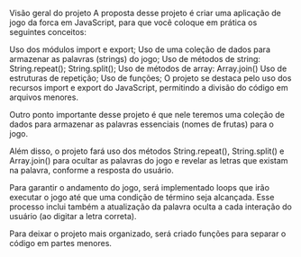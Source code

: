 Visão geral do projeto
A proposta desse projeto é criar uma aplicação de jogo da forca em JavaScript, para que você coloque em prática os seguintes conceitos:

Uso dos módulos import e export;
Uso de uma coleção de dados para armazenar as palavras (strings) do jogo;
Uso de métodos de string:
String.repeat();
String.split();
Uso de métodos de array:
Array.join()
Uso de estruturas de repetição;
Uso de funções;
O projeto se destaca pelo uso dos recursos import e export do JavaScript, permitindo a divisão do código em arquivos menores.

Outro ponto importante desse projeto é que nele teremos uma coleção de dados para armazenar as palavras essenciais (nomes de frutas) para o jogo.

Além disso, o projeto fará uso dos métodos String.repeat(), String.split() e Array.join() para ocultar as palavras do jogo e revelar as letras que existam na palavra, conforme a resposta do usuário.

Para garantir o andamento do jogo, será implementado loops que irão executar o jogo até que uma condição de término seja alcançada. Esse processo inclui também a atualização da palavra oculta a cada interação do usuário (ao digitar a letra correta).

Para deixar o projeto mais organizado, será criado funções para separar o código em partes menores.